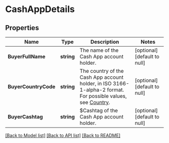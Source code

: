 # CashAppDetails

## Properties
Name | Type | Description | Notes
------------ | ------------- | ------------- | -------------
**BuyerFullName** | **string** | The name of the Cash App account holder. | [optional] [default to null]
**BuyerCountryCode** | **string** | The country of the Cash App account holder, in ISO 3166-1-alpha-2 format.  For possible values, see [Country](entity:Country). | [optional] [default to null]
**BuyerCashtag** | **string** | $Cashtag of the Cash App account holder. | [optional] [default to null]

[[Back to Model list]](../README.md#documentation-for-models) [[Back to API list]](../README.md#documentation-for-api-endpoints) [[Back to README]](../README.md)

